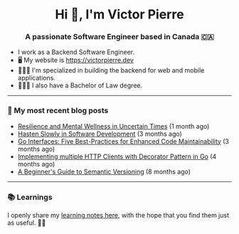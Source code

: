 <h1 align="center">Hi 👋, I'm Victor Pierre</h1>
<h3 align="center">A passionate Software Engineer based in Canada 🇨🇦</h3>

- I work as a Backend Software Engineer.
- 🖥 My website is https://victorpierre.dev
- 👨🏻‍💻 I'm specialized in building the backend for web and mobile applications.
- 👨🏻‍⚖️ I also have a Bachelor of Law degree.

---

### 📝 My most recent blog posts

- [Resilience and Mental Wellness in Uncertain Times](https://victorpierre.dev/blog/mental-health/) (1 month ago)
- [Hasten Slowly in Software Development](https://victorpierre.dev/blog/festina-lente/) (3 months ago)
- [Go Interfaces: Five Best-Practices for Enhanced Code Maintainability](https://victorpierre.dev/blog/five-go-interfaces-best-practices/) (3 months ago)
- [Implementing multiple HTTP Clients with Decorator Pattern in Go](https://victorpierre.dev/blog/decorator-pattern-in-go/) (4 months ago)
- [A Beginner&#39;s Guide to Semantic Versioning](https://victorpierre.dev/blog/beginners-guide-semantic-versioning/) (8 months ago)

---

### 📚 Learnings
I openly share my [learning notes here](https://victorpierre.dev/learning/), with the hope that you find them just as useful. 🙇🏻
